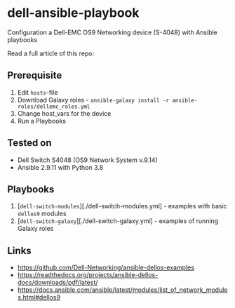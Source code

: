 # dell-ansible-playbook
Configuration a Dell-EMC OS9 Networking device (S-4048) with Ansible playbooks

Read a full article of this repo:

## Prerequisite

1. Edit `hosts`-file
2. Download Galaxy roles - `ansible-galaxy install -r ansible-roles/dellemc_roles.yml`
3. Change host_vars for the device
4. Run a Playbooks

## Tested on

* Dell Switch S4048 (OS9 Network System v.9.14)
* Ansible 2.9.11 with Python 3.8

## Playbooks

1. [`dell-switch-modules`][./dell-switch-modules.yml] - examples with basic `dellos9` modules
2. [`dell-switch-galaxy`][./dell-switch-galaxy.yml] - examples of running Galaxy roles

## Links
* https://github.com/Dell-Networking/ansible-dellos-examples
* https://readthedocs.org/projects/ansible-dellos-docs/downloads/pdf/latest/
* https://docs.ansible.com/ansible/latest/modules/list_of_network_modules.html#dellos9
